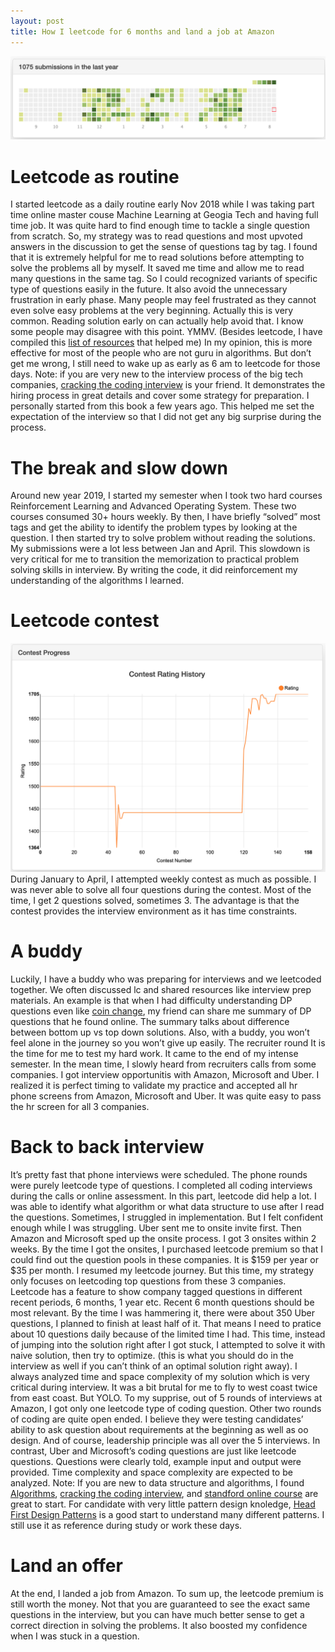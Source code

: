 ```yaml
---
layout: post
title: How I leetcode for 6 months and land a job at Amazon
---
```


![header](/images/leetcode1.png)

# Leetcode as routine
I started leetcode as a daily routine early Nov 2018 while I was taking part time online master couse Machine Learning at Geogia Tech and having full time job. It was quite hard to find enough time to tackle a single question from scratch. So, my strategy was to read questions and most upvoted answers in the discussion to get the sense of questions tag by tag. I found that it is extremely helpful for me to read solutions before attempting to solve the problems all by myself. It saved me time and allow me to read many questions in the same tag. So I could recognized variants of specific type of questions easily in the future. It also avoid the unnecessary frustration in early phase. Many people may feel frustrated as they cannot even solve easy problems at the very beginning. Actually this is very common. Reading solution early on can actually help avoid that. I know some people may disagree with this point. YMMV. (Besides leetcode, I have compiled this [list of resources](https://kylelix7.github.io/Resources-that-help-me-land-a-job-at-FANG/) that helped me)
In my opinion, this is more effective for most of the people who are not guru in algorithms. But don’t get me wrong, I still need to wake up as early as 6 am to leetcode for those days.
Note: if you are very new to the interview process of the big tech companies, [cracking the coding interview](https://www.amazon.com/gp/product/0984782850/ref=as_li_tl?ie=UTF8&camp=1789&creative=9325&creativeASIN=0984782850&linkCode=as2&tag=blog023b-20&linkId=68c4f6daa9ed65188f4a789b910c11dc) is your friend. It demonstrates the hiring process in great details and cover some strategy for preparation. I personally started from this book a few years ago. This helped me set the expectation of the interview so that I did not get any big surprise during the process.

# The break and slow down
Around new year 2019, I started my semester when I took two hard courses Reinforcement Learning and Advanced Operating System. These two courses consumed 30+ hours weekly. By then, I have briefly “solved” most tags and get the ability to identify the problem types by looking at the question. I then started try to solve problem without reading the solutions. My submissions were a lot less between Jan and April. This slowdown is very critical for me to transition the memorization to practical problem solving skills in interview. By writing the code, it did reinforcement my understanding of the algorithms I learned.

# Leetcode contest
![alt](/images/leetcode2.png)
During January to April, I attempted weekly contest as much as possible. I was never able to solve all four questions during the contest. Most of the time, I get 2 questions solved, sometimes 3. The advantage is that the contest provides the interview environment as it has time constraints.

# A buddy
Luckily, I have a buddy who was preparing for interviews and we leetcoded together. We often discussed lc and shared resources like interview prep materials. An example is that when I had difficulty understanding DP questions even like [coin change](https://leetcode.com/problems/coin-change/), my friend can share me summary of DP questions that he found online. The summary talks about difference between bottom up vs top down solutions. Also, with a buddy, you won’t feel alone in the journey so you won’t give up easily.
The recruiter round
It is the time for me to test my hard work. It came to the end of my intense semester. In the mean time, I slowly heard from recruiters calls from some companies. I got interview opportunitis with Amazon, Microsoft and Uber. I realized it is perfect timing to validate my practice and accepted all hr phone screens from Amazon, Microsoft and Uber. It was quite easy to pass the hr screen for all 3 companies.

# Back to back interview
It’s pretty fast that phone interviews were scheduled. The phone rounds were purely leetcode type of questions. I completed all coding interviews during the calls or online assessment. In this part, leetcode did help a lot. I was able to identify what algorithm or what data structure to use after I read the questions. Sometimes, I struggled in implementation. But I felt confident enough while I was struggling.
Uber sent me to onsite invite first. Then Amazon and Microsoft sped up the onsite process. I got 3 onsites within 2 weeks. By the time I got the onsites, I purchased leetcode premium so that I could find out the question pools in these companies. It is $159 per year or $35 per month. I resumed my leetcode journey. But this time, my strategy only focuses on leetcoding top questions from these 3 companies. Leetcode has a feature to show company tagged questions in different recent periods, 6 months, 1 year etc. Recent 6 month questions should be most relevant. By the time I was hammering it, there were about 350 Uber questions, I planned to finish at least half of it. That means I need to pratice about 10 questions daily because of the limited time I had. This time, instead of jumping into the solution right after I got stuck, I attempted to solve it with naive solution, then try to optimize. (this is what you should do in the interview as well if you can’t think of an optimal solution right away). I always analyzed time and space complexity of my solution which is very critical during interview.
It was a bit brutal for me to fly to west coast twice from east coast. But YOLO. To my supprise, out of 5 rounds of interviews at Amazon, I got only one leetcode type of coding question. Other two rounds of coding are quite open ended. I believe they were testing candidates’ ability to ask question about requirements at the beginning as well as oo design. And of course, leadership principle was all over the 5 interviews.
In contrast, Uber and Microsoft’s coding questions are just like leetcode questions. Questions were clearly told, example input and output were provided. Time complexity and space complexity are expected to be analyzed.
Note: If you are new to data structure and algorithms, I found [Algorithms](https://www.amazon.com/gp/product/032157351X/ref=as_li_tl?ie=UTF8&camp=1789&creative=9325&creativeASIN=032157351X&linkCode=as2&tag=blog023b-20&linkId=f98bcb0c4220afdd3f99fcfd3c47aba8), [cracking the coding interview](https://www.amazon.com/gp/product/0984782850/ref=as_li_tl?ie=UTF8&camp=1789&creative=9325&creativeASIN=0984782850&linkCode=as2&tag=blog023b-20&linkId=68c4f6daa9ed65188f4a789b910c11dc), and [standford online course](https://www.coursera.org/learn/algorithms-graphs-data-structures) are great to start. For candidate with very little pattern design knoledge, [Head First Design Patterns](https://www.amazon.com/gp/product/0596007124/ref=as_li_tl?ie=UTF8&camp=1789&creative=9325&creativeASIN=0596007124&linkCode=as2&tag=blog023b-20&linkId=4121254ae4d1abc073db23525ac9261a) is a good start to understand many different patterns. I still use it as reference during study or work these days.

# Land an offer
At the end, I landed a job from Amazon. To sum up, the leetcode premium is still worth the money. Not that you are guaranteed to see the exact same questions in the interview, but you can have much better sense to get a correct direction in solving the problems. It also boosted my confidence when I was stuck in a question.
